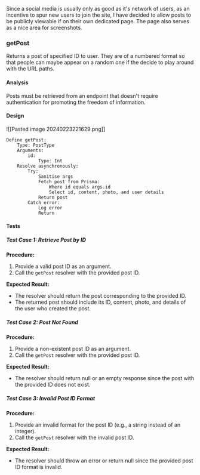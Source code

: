 Since a social media is usually only as good as it's network of users, as an incentive to spur new users to join the site, I have decided to allow posts to be publicly viewable if on their own dedicated page. The page also serves as a nice area for screenshots.


### getPost

Returns a post of specified ID to user. They are of a numbered format so that people can maybe appear on a random one if the decide to play around with the URL paths.

#### Analysis

Posts must be retrieved from an endpoint that doesn't require authentication for promoting the freedom of information.


#### Design

![[Pasted image 20240223221629.png]]

```
Define getPost:
    Type: PostType
    Arguments:
        id:
            Type: Int
    Resolve asynchronously:
        Try:
            Sanitise args
            Fetch post from Prisma:
                Where id equals args.id
                Select id, content, photo, and user details
            Return post
        Catch error:
            Log error
            Return
```


#### Tests

##### Test Case 1: Retrieve Post by ID

**Procedure:**
1. Provide a valid post ID as an argument.
2. Call the `getPost` resolver with the provided post ID.

**Expected Result:**
- The resolver should return the post corresponding to the provided ID.
- The returned post should include its ID, content, photo, and details of the user who created the post.


##### Test Case 2: Post Not Found

**Procedure:**
1. Provide a non-existent post ID as an argument.
2. Call the `getPost` resolver with the provided post ID.

**Expected Result:**
- The resolver should return null or an empty response since the post with the provided ID does not exist.


##### Test Case 3: Invalid Post ID Format

**Procedure:**
1. Provide an invalid format for the post ID (e.g., a string instead of an integer).
2. Call the `getPost` resolver with the invalid post ID.

**Expected Result:**
- The resolver should throw an error or return null since the provided post ID format is invalid.